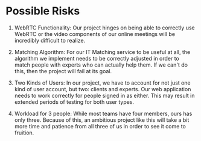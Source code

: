 Possible Risks
==================================================

1. WebRTC Functionality:	Our project hinges on being able to correctly use WebRTC or the video components of our online meetings will be incredibly difficult to realize.

2. Matching Algorithm:		For our IT Matching service to be useful at all, the algorithm we implement needs to be correctly adjusted in order to match people with experts who can actually help them. If we can't do this, then the project will fail at its goal.

3. Two Kinds of Users: 		In our project, we have to account for not just one kind of user account, but two: clients and experts. Our web application needs to work correctly for people signed in as either. This may result in extended periods of testing for both user types.

4. Workload for 3 people:	While most teams have four members, ours has only three. Because of this, an ambitious project like this will take a bit more time and patience from all three of us in order to see it come to fruition. 